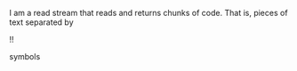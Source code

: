 I am a read stream that reads and returns chunks of code. That is, pieces of text separated by!!symbols
